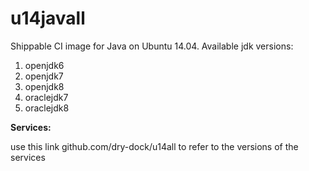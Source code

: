 u14javall
===============

Shippable CI image for Java on Ubuntu 14.04. Available jdk versions:

1. openjdk6
2. openjdk7
3. openjdk8
4. oraclejdk7
5. oraclejdk8

**Services:**

use this link github.com/dry-dock/u14all to refer to the versions of the services
